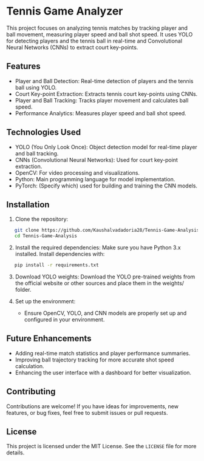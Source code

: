 # Tennis Game Analyzer

This project focuses on analyzing tennis matches by tracking player and ball movement, measuring player speed and ball shot speed. It uses YOLO for detecting players and the tennis ball in real-time and Convolutional Neural Networks (CNNs) to extract court key-points.

## Features

- Player and Ball Detection: Real-time detection of players and the tennis ball using YOLO.
- Court Key-point Extraction: Extracts tennis court key-points using CNNs.
- Player and Ball Tracking: Tracks player movement and calculates ball speed.
- Performance Analytics: Measures player speed and ball shot speed.

## Technologies Used

- YOLO (You Only Look Once): Object detection model for real-time player and ball tracking.
- CNNs (Convolutional Neural Networks): Used for court key-point extraction.
- OpenCV: For video processing and visualizations.
- Python: Main programming language for model implementation.
- PyTorch: (Specify which) used for building and training the CNN models.

## Installation

1. Clone the repository:
```bash
   git clone https://github.com/Kaushalvadadoria28/Tennis-Game-Analysis.git
   cd Tennis-Game-Analysis
```

2. Install the required dependencies: Make sure you have Python 3.x installed. Install dependencies with:
```bash
   pip install -r requirements.txt
```

3. Download YOLO weights: Download the YOLO pre-trained weights from the official website or other sources and place them in the weights/ folder.

4. Set up the environment:

    - Ensure OpenCV, YOLO, and CNN models are properly set up and configured in your environment.

## Future Enhancements

- Adding real-time match statistics and player performance summaries.
- Improving ball trajectory tracking for more accurate shot speed calculation.
- Enhancing the user interface with a dashboard for better visualization.

## Contributing

Contributions are welcome! If you have ideas for improvements, new features, or bug fixes, feel free to submit issues or pull requests.

## License

This project is licensed under the MIT License. See the `LICENSE` file for more details.
